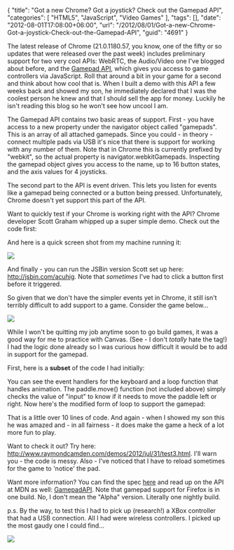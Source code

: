 {
	"title": "Got a new Chrome? Got a joystick? Check out the Gamepad API",
	"categories": [
		"HTML5",
		"JavaScript",
		"Video Games"
	],
	"tags": [],
	"date": "2012-08-01T17:08:00+06:00",
	"url": "/2012/08/01/Got-a-new-Chrome-Got-a-joystick-Check-out-the-Gamepad-API",
	"guid": "4691"
}

The latest release of Chrome (21.0.1180.57, you know, one of the fifty or so updates that were released over the past week) includes preliminary support for two very cool APIs: WebRTC, the Audio/Video one I've blogged about before, and the <a href="https://dvcs.w3.org/hg/gamepad/raw-file/default/gamepad.html">Gamepad API</a>, which gives you access to game controllers via JavaScript. Roll that around a bit in your game for a second and think about how cool that is. When I built a demo with this API a few weeks back and showed my son, he immediately declared that I was the coolest person he knew and that I should sell the app for money. Luckily he isn't reading this blog so he won't see how uncool I am.
<!--more-->
The Gamepad API contains two basic areas of support. First - you have access to a new property under the navigator object called "gamepads". This is an array of all attached gamepads. Since you could - in theory - connect multiple pads via USB it's nice that there is support for working with any number of them. Note that in Chrome this is currently prefixed by "webkit", so the actual property is navigator.webkitGamepads. Inspecting the gamepad object gives you access to the name, up to 16 button states, and the axis values for 4 joysticks. 

The second part to the API is event driven. This lets you listen for events like a gamepad being connected or a button being pressed. Unfortunately, Chrome doesn't yet support this part of the API. 

Want to quickly test if your Chrome is working right with the API? Chrome developer Scott Graham whipped up a super simple demo. Check out the code first:

<script src="https://gist.github.com/3230529.js?file=gistfile1.js"></script>

And here is a quick screen shot from my machine running it:

<img src="http://static.raymondcamden.com/images/ScreenClip107.png" />

And finally - you can run the JSBin version Scott set up here: <a href="http://jsbin.com/acuhig">http://jsbin.com/acuhig</a>. Note that <i>sometimes</i> I've had to click a button first before it triggered.

So given that we don't have the simpler events yet in Chrome, it still isn't terribly difficult to add support to a game. Consider the game below...

<img src="http://static.raymondcamden.com/images/ScreenClip108.png" />

While I won't be quitting my job anytime soon to go build games, it was a good way for me to practice with Canvas. (See - I don't <i>totally</i> hate the tag!) I had the logic done already so I was curious how difficult it would be to add in support for the gamepad. 

First, here is a <b>subset</b> of the code I had initially:

<script src="https://gist.github.com/3230573.js?file=gistfile1.js"></script>

You can see the event handlers for the keyboard and a loop function that handles animation. The paddle.move() function (not included above) simply checks the value of "input" to know if it needs to move the paddle left or right. Now here's the modified form of loop to support the gamepad:

<script src="https://gist.github.com/3230580.js?file=gistfile1.js"></script>

That is a little over 10 lines of code. And again - when I showed my son this he was amazed and - in all fairness - it does make the game a heck of a lot more fun to play. 

Want to check it out? Try here: <a href="http://www.raymondcamden.com/demos/2012/jul/31/test3.html">http://www.raymondcamden.com/demos/2012/jul/31/test3.html</a>. I'll warn you - the code is messy. Also - I've noticed that I have to reload sometimes for the game to 'notice' the pad. 

Want more information? You can find the spec <a href="https://dvcs.w3.org/hg/gamepad/raw-file/default/gamepad.html">here</a> and read up on the API at MDN as well: <a href="https://wiki.mozilla.org/GamepadAPI">GamepadAPI</a>. Note that gamepad support for Firefox is in one build. No, I don't mean the "Alpha" version. Literally one nightly build. 

p.s. By the way, to test this I had to pick up (research!) a XBox controller that had a USB connection. All I had were wireless controllers. I picked up the most gaudy one I could find...

<img src="http://static.raymondcamden.com/images/2012-08-01 15.39.25.jpg" />